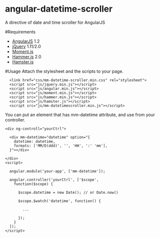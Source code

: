 angular-datetime-scroller
=========================

A directive of date and time scroller for AngularJS

#Requirements
- [AngularJS](https://angularjs.org/) 1.2
- [jQuery](http://jquery.com/) 1.11/2.0
- [Moment.js](http://momentjs.com/)
- [Hammer.js](http://hammerjs.github.io/) 2.0
- [Hamster.js](http://monospaced.github.io/hamster.js/)

#Usage
Attach the stylesheet and the scripts to your page.
```
  <link href="css/mm-datetime-scroller.min.css" rel="stylesheet">
  <script src="js/jquery.min.js"></script>
  <script src="js/angular.min.js"></script>
  <script src="js/moment.min.js"></script>
  <script src="js/hammer.min.js"></script>
  <script src="js/hamster.js"></script>
  <script src="js/mm-datetimescroller.min.js"></script>
```
You can put an element that has mm-datetime attribute, and use from your controller.
```
<div ng-controll="yourCtrl">

  <div mm-datetime="datetime" option="{
    datetime: datetime,
    formats: ['MM/D(ddd)', '', 'HH', ':' 'mm'],
  }"></div>

</div>
<script>

  angular.module('your-app', ['mm-datetime']);

  angular.controller('yourCtrl', ['$scope', 
    function($scope) {

      $scope.datetime = new Date(); // or Date.now()

      $scope.$watch('datetime', function() {

        ...

      });
    }
  ]);
</script>
```
